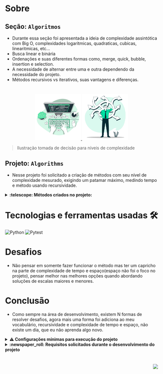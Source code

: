 # Sobre

## Seção: `Algoritmos`

- Durante essa seção foi apresentada a ideia de complexidade assintótica com Big O, complexidades logaritmicas, quadraticas, cubicas, linearitmicas, etc...
- Busca linear e binária
- Ordenações e suas diferentes formas como, merge, quick, bubble, insertion e selection.
- A necessidade de alternar entre uma e outra dependendo da necessidade do projeto.
- Métodos recursivos vs iterativos, suas vantagens e diferenças.

#
<div align="center">
  <a href="./screenshots/home.png">
    <img src="./readme-imgs/project_top.webp" width="30%"></img>
  </a>
  <a href="./screenshots/home.png">
    <img src="./readme-imgs/project_mid.webp" width="30%"></img>
  </a>
</div>

>Ilustração tomada de decisão para níveis de complexidade

## Projeto: `Algorithms`

- Nesse projeto foi solicitado a criação de métodos com seu nível de complexidade mesurado, exigindo um patamar máximo, medindo tempo e método usando recursividade.

<details>
  <summary>
    <strong>
      :telescope: Métodos criados no projeto:
    </strong>
  </summary>

# Challenge Study Schedule

Método para identificar em uma lista de tuplas onde é definido cada aluno seu inicio e fim de estudos, em qual mais alunos estudam no mesmo horario, onde é defino um algo.

<details>
  <summary>
  Exemplo(Retirado do README da trybe):
  </summary>

```
# Nos arrays temos 6 estudantes

# estudante             1       2       3       4       5       6
permanence_period = [(2, 2), (1, 2), (2, 3), (1, 5), (4, 5), (4, 5)]

target_time = 5  # saída: 3, pois a quarta, a quinta e a sexta pessoa estudante ainda estavam estudando nesse horário.
target_time = 4  # saída: 3, pois a quinta e a sexta pessoa estudante começaram a estudar nesse horário e a quarta ainda estava estudando.
target_time = 3  # saída: 2, pois a terceira e a quarta pessoa estudante ainda estavam estudando nesse horário.
target_time = 2  # saída: 4, pois a primeira, a segunda, a terceira e a quarta pessoa estudante estavam estudando nesse horário.
target_time = 1  # saída: 2, pois a segunda e a quarta pessoa estudante estavam estudando nesse horário.

Para esse exemplo, depois de rodar a função para todos esses `target_times`, julgamos que o melhor horário é o `2`, pois esse retornou `4`, já que 4 estudantes estavam presentes nesse horário!
```

</details>

# Test encrypt

Criação de um teste, usando pytest, onde o método recebe uma `message` e um inteiro `key`, onde:

- Se `key` e `message` não possuírem os tipos corretos, uma exceção deve ser lançada
- Se`key`não for um índice positivo válido de `message`, retorna a string `message` invertida
- Se`key`for ímpar:
divide `message` no índice`key` inverte os caracteres de cada parte, e retorna a união das partes novamente com "_" entre elas
- Se`key`for par:
divide `message` no índice`key` inverte a posição das partes, inverte os caracteres de cada parte, e retorna a união das partes novamente com "_" entre elas

<details>
  <summary>
  Exemplo(Retirado do README da trybe):
  </summary>

```
message = "AABBCC"
key = 3
# saída: "BAA_CCB"

message = "ABBCCA"
key = 4
# saída: "AC_CBBA"

message = "AABBCC"
key = -1
# saída: "CCBBAA"
```

O teste deve garantir que o método funciona como explicado.

</details>

# Challenge Palindrome Recursivo

Criação de um método, que identifica se uma palavra é um palindrome, retornando True quando sim, e False, quando negativo. 
Usando Recursividade.

> Um palíndromo é uma palavra, frase ou número que mantém seu sentido mesmo sendo lido de trás para frente. Por exemplo, `"ABCBA"`. 

# Challenge Anagrams

Fornecendo duas palavras é analisado se uma palavra é anagrama da outra, retornando ambas com uma reordenação de palavras de forma alfabética, e com True ou False, se elas são anagramas.

> "Um anagrama é uma espécie de jogo de palavras criado com a reorganização das letras de uma palavra ou expressão para produzir outras palavras ou expressões, utilizando todas as letras originais exatamente uma vez."

# Challenge Find the duplicate

Dada uma lista de números inteiros positivos sem ordem, identifica o primeiro número que está duplicado na lista, retornando o mesmo, e caso não exista um número repetido ou tenha um número negativo ou string, retorna `False`
# Challenge Palindrome Iterative

Versão iterativa, para identificar se uma palavra é palindrome.


</details>

#

# Tecnologias e ferramentas usadas 🛠

![Python](https://img.shields.io/badge/-Python-%23F7DF1C?style=flat-square&logo=python)
![Pytest](https://img.shields.io/badge/-Pytest-fff?style=flat-square&logo=pytest)


# Desafios

- Não pensar em somente fazer funcionar o método mas ter um capricho na parte de complexidade de tempo e espaço(espaço não foi o foco no projeto), pensar melhor nas melhores opções quando abordando soluções de escalas maiores e menores.

# Conclusão

- Como sempre na área de desenvolvimento, existem N formas de resolver desafios, agora mais uma forma foi adiciona ao meu vocabulário, recursividade e complexidade de tempo e espaço, não existe um dia, que eu não aprenda algo novo.

<details>
  <summary>
    <strong>
      ⚠️ Configurações mínimas para execução do projeto
    </strong>
  </summary>

   - Sistema Operacional Distribuição Unix
 - Python versão >= 3.8.10 

</details>

</details>

<details>
  <summary>
    <strong>
      :newspaper_roll: Requisitos solicitados durante o desenvolvimento do projeto
    </strong>
  </summary>

 
### Resultado por requisito
*Nome* | *Avaliação*
--- | :---:
1.1 - Retorne, para uma entrada específica, a quantidade de estudantes presentes | :heavy_check_mark:
1.2 - Retorne `None` se em `permanence_period` houver alguma entrada inválida | :heavy_check_mark:
1.3 - Retorne `None` se  `target_time` recebe um valor vazio | :heavy_check_mark:
1.4 - A função deverá, por meio de análise empírica, se comportar (no avaliador remoto em sua Pull Request) como no máximo O(n), ou seja, com complexidade assintótica linear | :heavy_check_mark:
2 - Implementar adequadamente o teste para a função `encrypt_message` | :heavy_check_mark:
3.1 - Retorne `True` se a palavra passada por parâmetro for um palíndromo | :heavy_check_mark:
3.2 - Retorne `False` se a palavra passada por parâmetro não for um palíndromo | :heavy_check_mark:
3.3 - Retorne `False` se nenhuma palavra for passada por parâmetro | :heavy_check_mark:
4.1 - Retorne `True` se as palavras passadas forem anagramas | :heavy_check_mark:
4.2 - Retorne `False` se as palavras passadas por parâmetro não forem anagramas | :heavy_check_mark:
3.3 - Retorne `false` se alguma das palavras passadas por parâmetro for uma string vazia | :heavy_check_mark:
4.4 - A função deverá, por meio de análise empírica, se comportar (no avaliador remoto em sua Pull Request) como no máximo O(n log n), ou seja, com complexidade assintótica linearítmica | :heavy_check_mark:
4.5 - Retorne `True` se as palavras passadas forem anagramas sem diferenciar maiúsculas e minúsculas | :heavy_check_mark:
5.1 - Retorne o número repetido se a função receber, como parâmetro, uma lista com números repetidos | :heavy_check_mark:
5.2 - Retorne `False` se a função não receber nenhum parâmetro | :heavy_check_mark:
5.3 - Retorne `False` se a função receber, como parâmetro, uma string | :heavy_check_mark:
5.4 - Retorne `False` se a função receber, como parâmetro, uma lista sem números repetidos | :heavy_check_mark:
5.5 - Retorne `False` se a função receber, como parâmetro, apenas um valor | :heavy_check_mark:
5.6 - Retorne `False` se a função receber, como parâmetro, um número negativo | :heavy_check_mark:
5.7 - A função deverá, por meio de análise empírica, se comportar (no avaliador remoto em sua Pull Request) como no máximo O(n log n), ou seja, com complexidade assintótica linearítmica. | :heavy_check_mark:
6.1 - Retorne `True` se a palavra passada como parâmetro for um palíndromo, executando uma função iterativa | :heavy_check_mark:
6.2 - Retorne `True` se a palavra passada como parâmetro for um palíndromo, executando uma função iterativa | :heavy_check_mark:
6.3 - Retorne `False` se nenhuma palavra for passada como parâmetro, executando uma função iterativa | :heavy_check_mark:
6.4 - A função deverá, por meio de análise empírica, se comportar (no avaliador remoto em sua Pull Request) como no máximo O(n), ou seja, com complexidade assintótica linear. | :heavy_check_mark:


</details>

#

<div align="right">
  <img src="https://badgen.net/badge/last%20update/28-02-2023/blue">
</div>